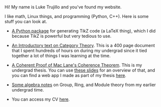 Hi! My name is Luke Trujillo and you've found my website. 

I like math, Linux things, and programming (Python, C++). Here is some stuff you can look at. 

* [A Python package](/cs/tikzpy/) for generating TikZ code (a LaTeX thing), which I did because TikZ is powerful but very tedious to use.

* [An Introductory text on Category Theory](/static/cat_theory.pdf). This is a 400 page document that I spent hundreds of hours on during my undergrad since it tied together a lot of things I was learning at the time. 

* [A Coherent Proof of Mac Lane's Coherence Theorem](https://scholarship.claremont.edu/hmc_theses/243/). This is my undergrad thesis. You can use [these slides](/static/thesis_presentation.pdf) for an overview of that, and you can find a web app I made as part of my thesis [here](/math/associahedron/).

* [Some algebra notes](/static/algebra.pdf) on Group, Ring, and Module theory from my earlier undergrad time.

* You can access my CV [here](/static/cv.pdf).

